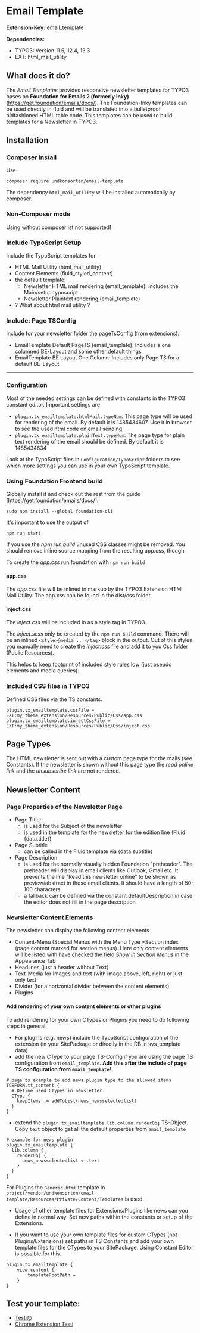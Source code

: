 # Email Template

**Extension-Key:** email_template

**Dependencies:**

* TYPO3: Version 11.5, 12.4, 13.3
* EXT: html_mail_utility

## What does it do?

The *Email Templates* provides responsive newsletter templates for TYPO3 bases on **Foundation for Emails 2 (formerly Inky)** (https://get.foundation/emails/docs/). The Foundation-Inky templates can be used directly in fluid and will be translated into a bulletproof oldfashioned HTML table code. This templates can be used to build templates for a Newsletter in TYPO3.

## Installation
### Composer Install

Use

    composer require undkonsorten/email-template

The dependency `html_mail_utility` will be installed automatically by composer.

### Non-Composer mode

Using without composer ist not supported!


### Include TypoScript Setup

Include the TypoScript templates for

* HTML Mail Utility (html_mail_utility)
* Content Elements (fluid_styled_content)
* the default template:
  * Newsletter HTML mail rendering (email_template): includes the Main/setup.typoscript
  * Newsletter Plaintext rendering (email_template)
* ? What about html mail utility ?

### Include: Page TSConfig

Include for your newsletter folder the pageTsConfig (from extensions):

* EmailTemplate Default PageTS (email_template): Includes a one columned BE-Layout and some other default things
* EmailTemplate BE Layout One Column: Includes only Page TS for a default BE-Layout

---

### Configuration

Most of the needed settings can be defined with constants in the TYPO3 constant editor.
Important settings are

* `plugin.tx_emailtemplate.htmlMail.typeNum`: This page type will be used for rendering of the email. By default it is 1485434607. Use it in browser to see the used html code on email sending.
* `plugin.tx_emailtemplate.plainText.typeNum`: The page type for plain text rendering of the email should be defined. By default it is 1485434634

Look at the TypoScript files in `Configuration/TypoScript` folders to see which more settings you can use in your own TypoScript template.

### Using Foundation Frontend build

Globally install it and check out the rest from the guide [https://get.foundation/emails/docs/]:

```
sudo npm install --global foundation-cli
```
It's important to use the output of
```
npm run start
```
If you use the *npm run build* unused CSS classes might be removed.
You should remove inline source mapping from the resulting app.css, though.


To create the *app.css* run foundation with
```npm run build```


#### app.css

The *app.css* file will be inlined in markup by the TYPO3 Extension HTMl Mail Utility. The app.css can be found in the dist/css folder.


#### inject.css

The *inject.css* will be included in as a style tag in TYPO3.

The *inject.scss* only be created by the ```npm run build``` command. There will be an inlined ```<style>@media ...</tag>``` block in the output. Out of this styles you manually need to create the *inject.css* file and add it to you Css folder (Public Resources).

This helps to keep footprint of included style rules low (just pseudo elements and media queries).

### Included CSS files in TYPO3

Defined CSS files via the TS constants:
```
plugin.tx_emailtemplate.cssFile = EXT:my_theme_extension/Resources/Public/Css/app.css
plugin.tx_emailtemplate.injectCssFile = EXT:my_theme_extension/Resources/Public/Css/inject.css
```

## Page Types

The HTML newsletter is sent out with a custom page type for the mails (see Constants). If the newsletter is shown without this page type the *read online link* and the *unsubscribe link* are not rendered.


## Newsletter Content

### Page Properties of the Newsletter Page

* Page Title:
  * is used for the Subject of the newsletter
  * is used in the template for the newsletter for the edition line (Fluid: {data.title})
* Page Subtitle
  * can be called in the Fluid template via {data.subtitle}
* Page Description
  * is used for the normally visually hidden Foundation "preheader". The preheader will display in email clients like Outlook, Gmail etc. It prevents the line "Read this newsletter online" to be shown as preview/abstract in those email clients. It should have a length of 50-100 characters.
  * a fallback can be defined via the constant defaultDescription in case the editor does not fill in the page description


### Newsletter Content Elements

The newsletter can display the following content elements

* Content-Menu (Special Menus with the Menu Type *Section index (page content marked for section menus). Here only content elements will be listed with have checked the field *Show in Section Menus* in the Appearance Tab
* Headlines (just a header without Text)
* Text-Media for Images and text (with image above, left, right) or just only text
* Divider (for a horizontal divider between the content elements)
* Plugins

#### Add rendering of your own content elements or other plugins

To add rendering for your own CTypes or Plugins you need to do following steps in general:

* For plugins (e.g. news) include the TypoScript configuration of the extension (in your SitePackage or directly in the
DB in sys_template data)
* add the new CType to your page TS-Config if you are using the page TS configuration from `email_template`.
**Add this after the include of page TS configuration from `email_template`!**

```typo3_typoscript
# page ts example to add news plugin type to the allowed items
TCEFORM.tt_content {
  # Define used CTypes in newsletter.
  CType {
    keepItems := addToList(news_newsselectedlist)
  }
}
```

* extend the `plugin.tx_emailtemplate.lib.column.renderObj` TS-Object. Copy `text` object to get all the default
properties from `email_template`

````typo3_typoscript
# example for news plugin
plugin.tx_emailtemplate {
  lib.column {
    renderObj {
      news_newsselectedlist < .text
    }
  }
}
````
For Plugins the `Generic.html` template in `project/vendor/undkonsorten/email-template/Resources/Private/Content/Templates`
is used.

* Usage of other template files for Extensions/Plugins like news can you define in normal way. Set new paths within the
constants or setup of the Extensions.

* If you want to use your own template files for custom CTypes (not Plugins/Extensions) set paths in TS Constants
and add your own template files for the CTypes to your SitePackage. Using Constant Editor is possible for this.

```typo3_typoscript
plugin.tx_emailtemplate {
    view.content {
        templateRootPath =
    }
}
```


## Test your template:

* [Testi@](https://testi.at)
* [Chrome Extension Testi](https://chrome.google.com/webstore/detail/testi-live-email-testing/hbgeikbbpfjgcicclnjcokjapbgkkfkd)
